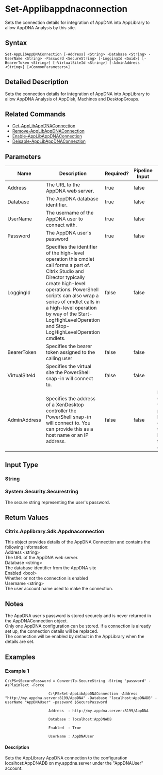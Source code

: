 ﻿
# Set-Applibappdnaconnection
Sets the connection details for integration of AppDNA into AppLibrary to allow AppDNA Analysis by this site.
## Syntax
```
Set-AppLibAppDNAConnection [-Address] <String> -Database <String> -UserName <String> -Password <SecureString> [-LoggingId <Guid>] [-BearerToken <String>] [-VirtualSiteId <String>] [-AdminAddress <String>] [<CommonParameters>]
```
## Detailed Description
Sets the connection details for integration of AppDNA into AppLibrary to allow AppDNA Analysis of AppDisk, Machines and DesktopGroups.


## Related Commands

* [Get-AppLibAppDNAConnection](./Get-AppLibAppDNAConnection/)
* [Remove-AppLibAppDNAConnection](./Remove-AppLibAppDNAConnection/)
* [Enable-AppLibAppDNAConnection](./Enable-AppLibAppDNAConnection/)
* [Deisable-AppLibAppDNAConnection](./Deisable-AppLibAppDNAConnection/)
## Parameters
| Name   | Description | Required? | Pipeline Input | Default Value |
| --- | --- | --- | --- | --- |
| Address | The URL to the AppDNA web server. | true | false |  |
| Database | The AppDNA database identifier. | true | false |  |
| UserName | The username of the AppDNA user to connect with. | true | false |  |
| Password | The AppDNA user's password | true | false |  |
| LoggingId | Specifies the identifier of the high-level operation this cmdlet call forms a part of. Citrix Studio and Director typically create high-level operations. PowerShell scripts can also wrap a series of cmdlet calls in a high-level operation by way of the Start-LogHighLevelOperation and Stop-LogHighLevelOperation cmdlets. | false | false |  |
| BearerToken | Specifies the bearer token assigned to the calling user | false | false |  |
| VirtualSiteId | Specifies the virtual site the PowerShell snap-in will connect to. | false | false |  |
| AdminAddress | Specifies the address of a XenDesktop controller the PowerShell snap-in will connect to. You can provide this as a host name or an IP address. | false | false | Localhost. Once a value is provided by any cmdlet, this value becomes the default. |

## Input Type

### String

### System.Security.Securestring
The secure string representing the user's password.
## Return Values

### Citrix.Applibrary.Sdk.Appdnaconnection
This object provides details of the AppDNA Connection and contains the following information:<br>                    Address &lt;string&gt;<br>                    The URL of the AppDNA web server.<br>                    Database &lt;string&gt;<br>                    The database identifier from the AppDNA site<br>                    Enabled &lt;bool&gt;<br>                    Whether or not the connection is enabled<br>                    Username &lt;string&gt;<br>                    The user account name used to make the connection.
## Notes
The AppDNA user's password is stored securely and is never returned in the AppDNAConnection object.<br>    Only one AppDNA configuration can be stored. If a connection is already set up, the connection details will be replaced.<br>    The connection will be enabled by default in the AppLibrary when the details are set.
## Examples

### Example 1
```
C:\PS>$SecurePassword = ConvertTo-SecureString -String "password" -AsPlainText -Force

                    C:\PS>Set-AppLibAppDNAConnection -Address "http://my.appdna.server:8199/AppDNA" -Database "localhost:AppDNADB" -userName "AppDNAUser" -password $SecurePassword

                    Address  : http://my.appdna.server:8199/AppDNA

                    Database : localhost:AppDNADB

                    Enabled  : True

                    UserName : AppDNAUser
```
#### Description
Sets the AppLibrary AppDNA connection to the configuration localhost:AppDNADB on my.appdna.server under the "AppDNAUser" account.

